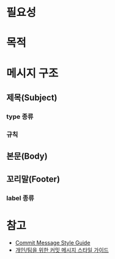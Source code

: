 # 필요성

# 목적

# 메시지 구조

## 제목(Subject)
### type 종류
### 규칙

## 본문(Body)

## 꼬리말(Footer)
### label 종류


# 참고
* [Commit Message Style Guide](https://udacity.github.io/git-styleguide/)
* [개인/팀을 위한 커밋 메시지 스타일 가이드](https://blog.munilive.com/posts/my-git-commit-guide.html)
